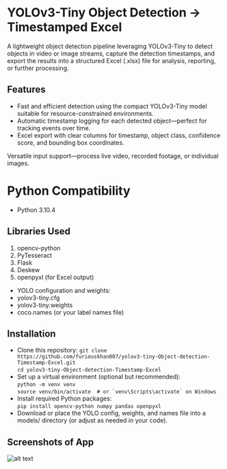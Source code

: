# YOLOv3-Tiny Object Detection → Timestamped Excel

A lightweight object detection pipeline leveraging YOLOv3-Tiny to detect objects in video or image streams, capture the detection timestamps, and export the results into a structured Excel (.xlsx) file for analysis, reporting, or further processing.

## Features

- Fast and efficient detection using the compact YOLOv3-Tiny model suitable for resource-constrained environments.
- Automatic timestamp logging for each detected object—perfect for tracking events over time.
- Excel export with clear columns for timestamp, object class, confidence score, and bounding box coordinates.

Versatile input support—process live video, recorded footage, or individual images.
# Python Compatibility 
* Python 3.10.4

## Libraries Used
1. opencv-python
2. PyTesseract
3. Flask
4. Deskew
5. openpyxl (for Excel output)

- YOLO configuration and weights:
- yolov3-tiny.cfg
- yolov3-tiny.weights
- coco.names (or your label names file)

## Installation

- Clone this repository:
```git clone https://github.com/furiouskhan007/yolov3-tiny-Object-detection-Timestamp-Excel.git```<br>
```cd yolov3-tiny-Object-detection-Timestamp-Excel```<br>
- Set up a virtual environment (optional but recommended):<br>
```python -m venv venv```<br>
```source venv/bin/activate  # or `venv\Scripts\activate` on Windows```<br>
- Install required Python packages:<br>
```pip install opencv-python numpy pandas openpyxl```<br>
- Download or place the YOLO config, weights, and names file into a models/ directory (or adjust as needed in your code).<br>


## Screenshots of App
![alt text](https://github.com/furiouskhan007/yolov3-output-into-excel-detection/blob/main/output.jpg?raw=true)
